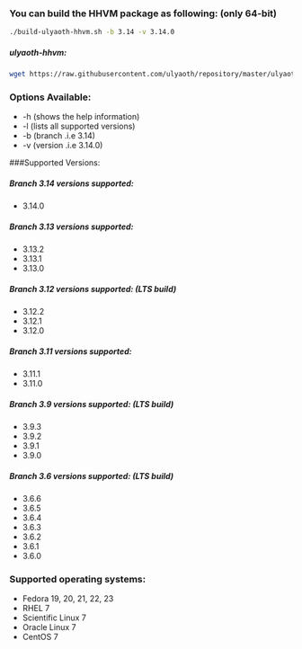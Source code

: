 ### You can build the HHVM package as following: (only 64-bit)

```bash
./build-ulyaoth-hhvm.sh -b 3.14 -v 3.14.0
```
##### ulyaoth-hhvm:
```bash
wget https://raw.githubusercontent.com/ulyaoth/repository/master/ulyaoth-hhvm/build-ulyaoth-hhvm.sh ; chmod +x build-ulyaoth-hhvm.sh ; ./build-ulyaoth-hhvm.sh -b 3.14 -v 3.14.0
```

### Options Available:
* -h (shows the help information)
* -l (lists all supported versions)
* -b (branch .i.e 3.14)
* -v (version .i.e 3.14.0)

###Supported Versions:
##### Branch 3.14 versions supported:
* 3.14.0

##### Branch 3.13 versions supported:
* 3.13.2
* 3.13.1
* 3.13.0

##### Branch 3.12 versions supported: (LTS build)
* 3.12.2
* 3.12.1
* 3.12.0

##### Branch 3.11 versions supported:
* 3.11.1
* 3.11.0

##### Branch 3.9 versions supported: (LTS build)
* 3.9.3
* 3.9.2
* 3.9.1
* 3.9.0

##### Branch 3.6 versions supported: (LTS build)
* 3.6.6
* 3.6.5
* 3.6.4
* 3.6.3
* 3.6.2
* 3.6.1
* 3.6.0

### Supported operating systems:
* Fedora 19, 20, 21, 22, 23
* RHEL 7
* Scientific Linux 7
* Oracle Linux 7
* CentOS 7